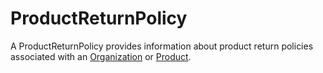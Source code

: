 # ProductReturnPolicy

A ProductReturnPolicy provides information about product return policies associated with an <a class="localLink" href="http://schema.org/Organization">Organization</a> or <a class="localLink" href="http://schema.org/Product">Product</a>.
